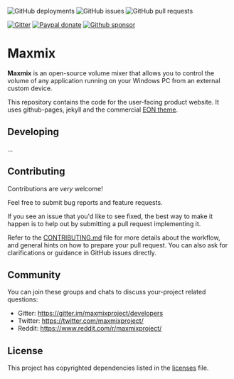 ![GitHub deployments](https://img.shields.io/github/deployments/t3knomanzer/maxmix/github-pages)
![GitHub issues](https://img.shields.io/github/issues/t3knomanzer/maxmix)
![GitHub pull requests](https://img.shields.io/github/issues-pr/t3knomanzer/maxmix)

[![Gitter](https://img.shields.io/gitter/room/t3knomanzer/maxmix-software)](https://gitter.im/maxmixproject/developers)
[![Paypal donate](https://img.shields.io/badge/paypal-donate-blue?logo=paypal)](https://www.paypal.com/cgi-bin/webscr?cmd=_donations&business=SQS6XJZBCBZA8&currency_code=USD&source=url)
[![Github sponsor](https://img.shields.io/badge/github-sponsor-blue?logo=github)](https://github.com/sponsors/t3knomanzer)

# Maxmix
**Maxmix** is an open-source volume mixer that allows you to control the volume of any application running on your Windows PC from an external custom device.  

This repository contains the code for the user-facing product website. 
It uses github-pages, jekyll and the commercial [EON theme](https://eon.unbound.studio/).

## Developing
...

## Contributing
Contributions are *very* welcome!

Feel free to submit bug reports and feature requests.

If you see an issue that you'd like to see fixed, the best way to make it happen is to help out by submitting a pull request implementing it.

Refer to the [CONTRIBUTING.md](https://github.com/rubenhenares/maxmix/blob/master/.github/CONTRIBUTING.md) file for more details about the workflow,
and general hints on how to prepare your pull request. You can also ask for clarifications or guidance in GitHub issues directly.

## Community
You can join these groups and chats to discuss your-project related questions:

- Gitter: https://gitter.im/maxmixproject/developers
- Twitter: https://twitter.com/maxmixproject/
- Reddit: https://www.reddit.com/r/maxmixproject/

## License
This project has copyrighted dependencies listed in the [licenses](https://github.com/t3knomanzer/maxmix/blob/master/LICENSES.md) file.
